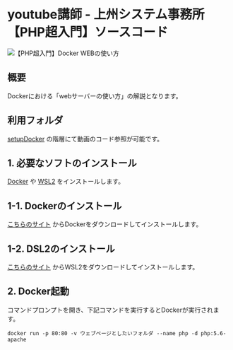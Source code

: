 # youtube講師 - 上州システム事務所【PHP超入門】ソースコード


![【PHP超入門】Docker WEBの使い方](https://user-images.githubusercontent.com/84372249/127011970-93df52dc-461a-471c-825c-05f9b3276f77.png)


## 概要
Dockerにおける「webサーバーの使い方」の解説となります。


## 利用フォルダ
[setupDocker](https://github.com/y-oota-joshu/php-beginner-code/tree/main/setupDocker) の階層にて動画のコード参照が可能です。


## 1. 必要なソフトのインストール
[Docker](https://hub.docker.com/editions/community/docker-ce-desktop-windows/) や [WSL2](https://docs.microsoft.com/ja-jp/windows/wsl/install-win10) をインストールします。


## 1-1. Dockerのインストール
[こちらのサイト](https://hub.docker.com/editions/community/docker-ce-desktop-windows/) からDockerをダウンロードしてインストールします。


## 1-2. DSL2のインストール
[こちらのサイト](https://docs.microsoft.com/ja-jp/windows/wsl/install-win10) からWSL2をダウンロードしてインストールします。


## 2. Docker起動
コマンドプロンプトを開き、下記コマンドを実行するとDockerが実行されます。
```
docker run -p 80:80 -v ウェブページとしたいフォルダ --name php -d php:5.6-apache
```
